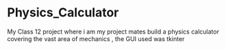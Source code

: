 # Physics_Calculator
My Class 12 project where i am my project mates build a physics calculator covering the vast area of mechanics , the GUI used was tkinter
